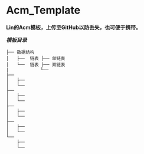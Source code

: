 # Acm_Template

**Lin的Acm模板，上传至GitHub以防丢失，也可便于携带。**

***模板目录***

    ├── 数据结构
    │   ├──  链表 ├── 单链表
    │   └──  链表 ├── 双链表
    |            └──
    ├── 
    │   ├── 
    │   └── 
    ├── 
    │   ├── 
    │   └── 
    ├── 
    │   ├── 
    │   └── 
    ├── 
    │   ├── 
    │   └── 
    └── 
        ├── 
        └── 
